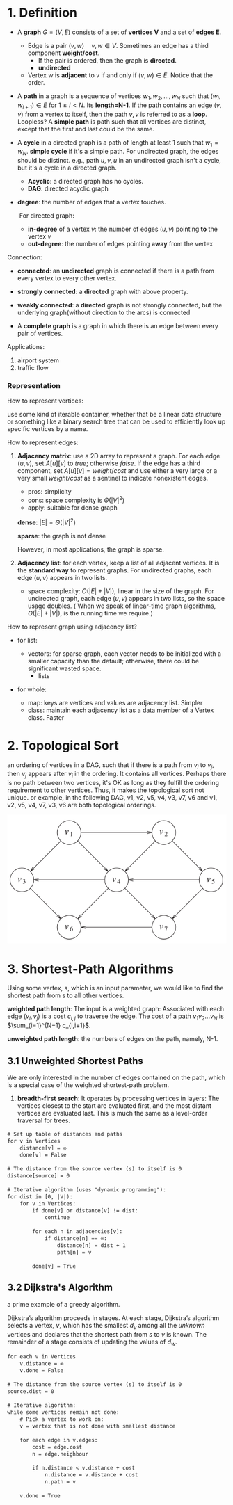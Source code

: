 # 1. Definition

- A **graph** $G=(V,E)$ consists of a set of **vertices V** and a set of **edges E**. 
  - Edge is a pair $(v, w)\quad v,w\in V$.  Sometimes an edge has a third component **weight/cost**.
    - If the pair is ordered, then the graph is **directed**.
    - **undirected**
  - Vertex $w$ is **adjacent** to $v$ if and only if $(v, w)\in E$. Notice that the order.

- A **path** in a graph is a sequence of vertices $w_1,w_2, ..., w_N$ such that $(w_i, w_{i+1})\in E$ for $1\leq i \lt N$. Its **length=N-1**. If the path contains an edge $(v,v)$ from a vertex to itself, then the path $v,v$ is referred to as a **loop**. Loopless? A **simple path** is path such that all vertices are distinct, except that the first and last could be the same.

- A **cycle** in a directed graph is a path of length at least 1 such that $w_1=w_N$. **simple cycle** if it's a simple path.  For undirected graph, the edges should be distinct. e.g., path $u,v,u$ in an undirected graph isn't a cycle, but it's a cycle in a directed graph.  
  - **Acyclic**: a directed graph has no cycles.
  - **DAG**: directed acyclic graph
  
- **degree**: the number of edges that a vertex touches.

  ​	For directed graph:

  	- **in-degree** of a vertex $v$: the number of edges $(u,v)$ pointing **to** the vertex $v$
  	- **out-degree**: the number of edges pointing **away** from the vertex

Connection:

- **connected**: an **undirected** graph is connected if there is a path from every vertex to every other vertex.
- **strongly connected**: a **directed** graph with above property.
- **weakly connected**: a **directed** graph is not strongly connected, but the underlying graph(without direction to the arcs) is connected 

- A **complete graph** is a graph in which there is an edge between every pair of vertices.

Applications:

1. airport system
2. traffic flow

### Representation

How to represent vertices:

use some kind of iterable container, whether that be a linear data structure or something like a binary search tree that can be used to efficiently look up specific vertices by a name.

How to represent edges:

1. **Adjacency matrix**: use a 2D array to represent a graph. For each edge $(u,v)$, set $A[u][v]$ to *true*; otherwise *false*. If the edge has a third component, set $A[u][v]=weight/cost$ and use either a very large or a very small *weight/cost* as a sentinel to indicate nonexistent edges.

   - pros: simplicity 
   - cons: space complexity is $\Theta(|V|^2)$
   - apply: suitable for dense graph

   **dense**: $|E|=\Theta(|V|^2)$

   **sparse**: the graph is not dense

   However, in most applications, the graph is sparse.

2. **Adjacency list**: for each vertex, keep a list of all adjacent vertices. It is the **standard way** to represent graphs. For undirected graphs, each edge $(u,v)$ appears in two lists. 
   
   - space complexity: $O(|E|+|V|)$, linear in the size of the graph. For undirected graph, each edge $(u,v)$ appears in two lists, so the space usage doubles. ( When we speak of linear-time graph algorithms,  $O(|E|+|V|)$, is the running time we require.) 

How to represent graph using adjacency list?

 - for list: 
   	- vectors: for sparse graph, each vector needs to be initialized with a smaller capacity than the default; otherwise, there could be significant wasted space.
      	- lists

- for whole:
  - map: keys are vertices and values are adjacency list. Simpler
  - class: maintain each adjacency list as a data member of a Vertex class. Faster

# 2. Topological Sort

an ordering of vertices in a DAG, such that if there is a path from $v_i$ to $v_j$, then $v_j$ appears after $v_i$ in the ordering. It contains all vertices. Perhaps there is no path between two vertices, it's OK as long as they fulfill the ordering requirement to other vertices. Thus, it makes the topological sort not unique. or example, in the following DAG, v1, v2, v5, v4, v3, v7, v6 and v1, v2, v5, v4, v7, v3, v6 are both topological orderings.

![image-20200724221551375](.\figures\DAG)

# 3. Shortest-Path Algorithms

Using some vertex, s, which is an input parameter, we would like to find the shortest path from s to all other vertices.

**weighted path length**: The input is a weighted graph: Associated with each edge $(v_i, v_j)$ is a cost $c_{i,j}$ to traverse the edge. The cost of a path $v_1v_2 . . . v_N$ is $\sum_{i=1}^{N−1} c_{i,i+1}$.

**unweighted path length**: the numbers of edges on the path, namely, N-1.

## 3.1 Unweighted Shortest Paths 

We are only interested in the number of edges contained on the path, which is a special case of the weighted shortest-path problem.

1. **breadth-first search**: It operates by processing vertices in layers: The vertices closest to the start are evaluated first, and the most distant vertices are evaluated last. This is much the same as a level-order traversal for trees.

```pseudocode
# Set up table of distances and paths
for v in Vertices
    distance[v] = ∞
    done[v] = False

# The distance from the source vertex (s) to itself is 0
distance[source] = 0

# Iterative algorithm (uses "dynamic programming"):
for dist in [0, |V|):
    for v in Vertices:
        if done[v] or distance[v] != dist:
            continue

        for each n in adjacencies[v]:
            if distance[n] == ∞:
                distance[n] = dist + 1
                path[n] = v

        done[v] = True
```





## 3.2 Dijkstra's Algorithm

a prime example of a greedy algorithm.

Dijkstra’s algorithm proceeds in stages. At each stage, Dijkstra’s algorithm selects a vertex, $v$, which has the smallest $d_v$ among all the *unknown* vertices and declares that the shortest path from $s$ to $v$ is known. The remainder of a stage consists of updating the values of $d_w$.

```pseudocode
for each v in Vertices
    v.distance = ∞
    v.done = False

# The distance from the source vertex (s) to itself is 0
source.dist = 0

# Iterative algorithm:
while some vertices remain not done:
    # Pick a vertex to work on:
    v = vertex that is not done with smallest distance
	
	for each edge in v.edges:
		cost = edge.cost
		n = edge.neighbour
	
		if n.distance < v.distance + cost
			n.distance = v.distance + cost
			n.path = v
	
	v.done = True
```



